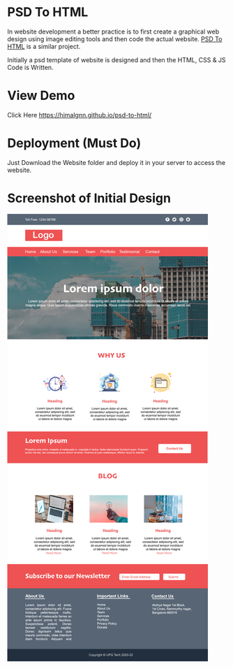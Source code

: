# PSD To HTML

In website development a better practice is to first create a graphical web design using image editing tools and then code the actual website.
[PSD To HTML](https://github.com/himalgnn/psd-to-html) is a similar project.

Initially a psd template of website is designed and then the HTML, CSS & JS Code is Written.

# View Demo
Click Here https://himalgnn.github.io/psd-to-html/

# Deployment (Must Do)
Just Download the Website folder and deploy it in your server to access the website.

# Screenshot of Initial Design
![](Screenshots/web.jpg)

